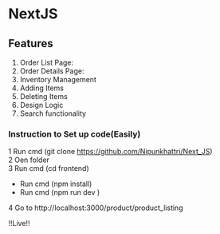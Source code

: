 # NextJS 

## Features

1) Order List Page:
2) Order Details Page:
3) Inventory Management
4) Adding Items
5) Deleting Items
6) Design Logic
7) Search functionality

### Instruction to Set up code(Easily)

1 Run cmd (git clone https://github.com/Nipunkhattri/Next_JS)</br>
2 Oen folder</br>
3 Run cmd (cd frontend)
<ul>
<li>Run cmd (npm install)</li>
<li>Run cmd (npm run dev )</li>
</ul>
4 Go to http://localhost:3000/product/product_listing

!!Live!!
